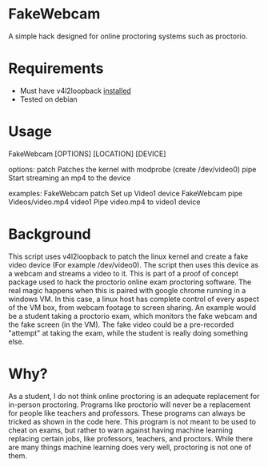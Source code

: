 # FakeWebcam
A simple hack designed for online proctoring systems such as proctorio.

# Requirements
+ Must have v4l2loopback [installed](https://github.com/Nat-As/v4l2loopback)
+ Tested on debian

# Usage
FakeWebcam [OPTIONS] [LOCATION] [DEVICE]

options:
    patch       Patches the kernel with modprobe (create /dev/video0)
    pipe        Start streaming an mp4 to the device

examples:
    FakeWebcam patch                            Set up Video1 device
    FakeWebcam pipe Videos/video.mp4 video1     Pipe video.mp4 to video1 device
# Background
This script uses v4l2loopback to patch the linux kernel and create a fake video device (For example /dev/video0). The script then uses this device as a webcam and streams a video to it. This is part of a proof of concept package used to hack the proctorio online exam proctoring software. The real magic happens when this is paired with google chrome running in a windows VM. In this case, a linux host has complete control of every aspect of the VM box, from webcam footage to screen sharing. An example would be a student taking a proctorio exam, which monitors the fake webcam and the fake screen (in the VM). The fake video could be a pre-recorded "attempt" at taking the exam, while the student is really doing something else.
# Why?
As a student, I do not think online proctoring is an adequate replacement for in-person proctoring. Programs like proctorio will never be a replacement for people like teachers and professors. These programs can always be tricked as shown in the code here. This program is not meant to be used to cheat on exams, but rather to warn against having machine learning replacing certain jobs, like professors, teachers, and proctors. While there are many things machine learning does very well, proctoring is not one of them.
